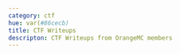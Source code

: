 ```yaml
---
category: ctf
hue: var(#86cecb)
title: CTF Writeups
descripton: CTF Writeups from OrangeMC members
---
```


